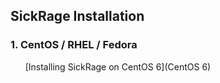 ## SickRage Installation

### 1. CentOS / RHEL / Fedora

&nbsp;&nbsp;&nbsp;&nbsp;&nbsp;&nbsp;[Installing SickRage on CentOS 6](CentOS 6)